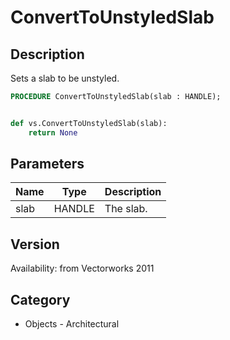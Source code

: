 # ConvertToUnstyledSlab

## Description
Sets a slab to be unstyled.

```pascal
PROCEDURE ConvertToUnstyledSlab(slab : HANDLE);
```

```python

def vs.ConvertToUnstyledSlab(slab):
    return None
```

## Parameters
|Name|Type|Description|
|---|---|---|
|slab|HANDLE|The slab.|

## Version
Availability: from Vectorworks 2011
## Category
* Objects - Architectural

